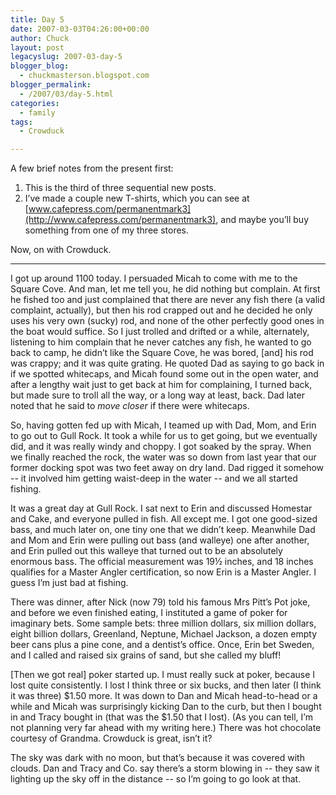 ```yaml
---
title: Day 5
date: 2007-03-03T04:26:00+00:00
author: Chuck
layout: post
legacyslug: 2007-03-day-5
blogger_blog:
  - chuckmasterson.blogspot.com
blogger_permalink:
  - /2007/03/day-5.html
categories:
  - family
tags:
  - Crowduck

---
```

A few brief notes from the present first:

1. This is the third of three sequential new posts. 
2. I’ve made a couple new T-shirts, which you can see at
   [www.cafepress.com/permanentmark3](http://www.cafepress.com/permanentmark3),
   and maybe you’ll buy something from one of my three stores.

Now, on with Crowduck.


* * *

I got up around 1100 today. I persuaded Micah to come with me to the Square
Cove. And man, let me tell you, he did nothing but complain. At first he fished
too and just complained that there are never any fish there (a valid complaint,
actually), but then his rod crapped out and he decided he only uses his very
own (sucky) rod, and none of the other perfectly good ones in the boat would
suffice. So I just trolled and drifted or a while, alternately, listening to
him complain that he never catches any fish, he wanted to go back to camp, he
didn’t like the Square Cove, he was bored, [and] his rod was crappy; and it was
quite grating. He quoted Dad as saying to go back in if we spotted whitecaps,
and Micah found some out in the open water, and after a lengthy wait just to
get back at him for complaining, I turned back, but made sure to troll all the
way, or a long way at least, back. Dad later noted that he said to _move
closer_ if there were whitecaps.

So, having gotten fed up with Micah, I teamed up with Dad, Mom, and Erin to go
out to Gull Rock. It took a while for us to get going, but we eventually did,
and it was really windy and choppy. I got soaked by the spray. When we finally
reached the rock, the water was so down from last year that our former docking
spot was two feet away on dry land. Dad rigged it somehow -- it involved him
getting waist-deep in the water -- and we all started fishing.

It was a great day at Gull Rock. I sat next to Erin and discussed Homestar and
Cake, and everyone pulled in fish. All except me. I got one good-sized bass,
and much later on, one tiny one that we didn’t keep. Meanwhile Dad and Mom and
Erin were pulling out bass (and walleye) one after another, and Erin pulled out
this walleye that turned out to be an absolutely enormous bass. The official
measurement was 19½ inches, and 18 inches qualifies for a Master Angler
certification, so now Erin is a Master Angler. I guess I’m just bad at fishing. 

There was dinner, after Nick (now 79) told his famous Mrs Pitt’s Pot joke, and
before we even finished eating, I instituted a game of poker for imaginary
bets. Some sample bets: three million dollars, six million dollars, eight
billion dollars, Greenland, Neptune, Michael Jackson, a dozen empty beer cans
plus a pine cone, and a dentist’s office. Once, Erin bet Sweden, and I called
and raised six grains of sand, but she called my bluff!

[Then we got real] poker started up. I must really suck at poker, because I
lost quite consistently. I lost I think three or six bucks, and then later (I
think it was three) $1.50 more. It was down to Dan and Micah head-to-head or a
while and Micah was surprisingly kicking Dan to the curb, but then I bought in
and Tracy bought in (that was the $1.50 that I lost). (As you can tell, I’m not
planning very far ahead with my writing here.) There was hot chocolate courtesy
of Grandma. Crowduck is great, isn’t it?

The sky was dark with no moon, but that’s because it was covered with clouds.
Dan and Tracy and Co. say there’s a storm blowing in -- they saw it lighting up
the sky off in the distance -- so I’m going to go look at that.
